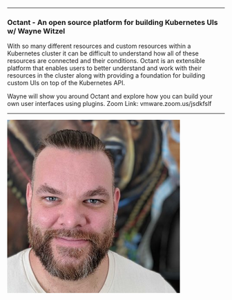 <style>
  .wrapper {margin-top:75px;}
  header {top:20px!important;
  .session-wrapper{border:1px solid #36373b; border-radius:5px; padding:20px; background-color:##D3D3D3;}
  
</style>
<hr/>

### **Octant - An open source platform for building Kubernetes UIs w/ Wayne Witzel**
<div class="session-wrapper">
With so many different resources and custom resources within a Kubernetes cluster it can be difficult to understand how all of these resources are connected and their conditions. Octant is an extensible platform that enables users to better understand and work with their resources in the cluster along with providing a foundation for building custom UIs on top of the Kubernetes API.

Wayne will show you around Octant and explore how you can build your own user interfaces using plugins.
Zoom Link: vmware.zoom.us/jsdkfslf
</div>

<hr/>
     <style="width:50%"><img src="wayne_witzel.jpg">
 


